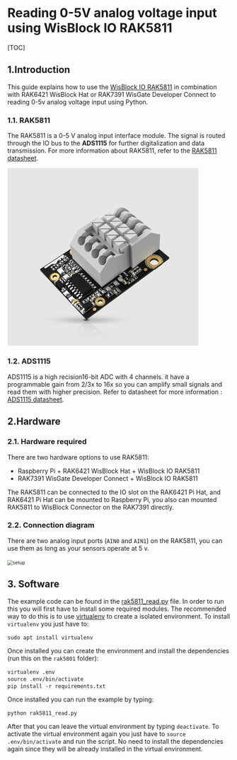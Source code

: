 # Reading 0-5V analog voltage input using WisBlock IO RAK5811

[TOC]

## 1.Introduction

This guide explains how to use the [WisBlock IO RAK5811](https://store.rakwireless.com/products/rak5811-0-5v-analog-interface) in combination with RAK6421 WisBlock Hat or RAK7391 WisGate Developer Connect to reading 0-5v analog voltage input using Python.

### 1.1. RAK5811

The RAK5811 is a 0-5 V analog input interface module. The signal is routed through the IO bus to the **ADS1115** for further digitalization and data transmission.   For more information about RAK5811, refer to the [RAK5811 datasheet](https://docs.rakwireless.com/Product-Categories/WisBlock/RAK5811/Datasheet/#overview).

<img src="assets/rak5811.png" alt="rak5811" style="zoom:50%;" />

### 1.2. ADS1115

ADS1115 is a high recision16-bit ADC with 4 channels. it have a programmable gain from 2/3x to 16x so you can amplify small signals and read them with higher precision. Refer to datasheet for more information : [ADS1115 datasheet](https://cdn-shop.adafruit.com/datasheets/ads1115.pdf).

## 2.Hardware

### 2.1. Hardware required 

There are two hardware options to use RAK5811:

- Raspberry Pi + RAK6421 WisBlock Hat + WisBlock IO RAK5811
- RAK7391 WisGate Developer Connect + WisBlock IO RAK5811

The RAK5811 can be connected to the IO slot on the RAK6421 Pi Hat, and RAK6421 Pi Hat can be mounted to Raspberry Pi,  you also can mounted RAK5811 to WisBlock Connector on the RAK7391 directly.

### 2.2. Connection diagram

There are two  analog input ports (`AIN0` and `AIN1`) on the RAK5811, you can use them as long as your sensors operate at 5 v.

<img src="assets/setup.png" alt="setup" style="zoom:75%;" />

## 3. Software

The example code can be found in the [rak5811_read.py](rak5811_read.py) file. In order to run this you will first have to install some required modules. The recommended way to do this is to use [virtualenv](https://virtualenv.pypa.io/en/latest/) to create a isolated environment. To install `virtualenv` you just have to:

```
sudo apt install virtualenv
```

Once installed you can create the environment and install the dependencies (run this on the `rak5801` folder):

```
virtualenv .env
source .env/bin/activate
pip install -r requirements.txt
```

Once installed you can run the example by typing:

```
python rak5811_read.py
```

After that you can leave the virtual environment by typing `deactivate`. To activate the virtual environment again you just have to `source .env/bin/activate` and run the script. No need to install the dependencies again since they will be already installed in the virtual environment.
